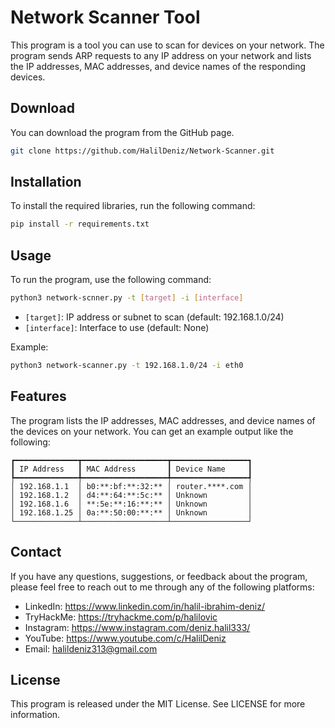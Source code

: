 # Network Scanner Tool

This program is a tool you can use to scan for devices on your network. The program sends ARP requests to any IP address on your network and lists the IP addresses, MAC addresses, and device names of the responding devices.

## Download

You can download the program from the GitHub page.

```bash
git clone https://github.com/HalilDeniz/Network-Scanner.git
```

## Installation

To install the required libraries, run the following command:

```bash
pip install -r requirements.txt
```

## Usage

To run the program, use the following command:

```bash
python3 network-scnner.py -t [target] -i [interface]
```

- `[target]`: IP address or subnet to scan (default: 192.168.1.0/24)
- `[interface]`: Interface to use (default: None)

Example:

```bash
python3 network-scanner.py -t 192.168.1.0/24 -i eth0
```

## Features

The program lists the IP addresses, MAC addresses, and device names of the devices on your network. You can get an example output like the following:

```
┏━━━━━━━━━━━━━━┳━━━━━━━━━━━━━━━━━━━┳━━━━━━━━━━━━━━━━━┓
┃ IP Address   ┃ MAC Address       ┃ Device Name     ┃
┡━━━━━━━━━━━━━━╇━━━━━━━━━━━━━━━━━━━╇━━━━━━━━━━━━━━━━━┩
│ 192.168.1.1  │ b0:**:bf:**:32:** │ router.****.com │
│ 192.168.1.2  │ d4:**:64:**:5c:** │ Unknown         │
│ 192.168.1.6  │ **:5e:**:16:**:** │ Unknown         │
│ 192.168.1.25 │ 0a:**:50:00:**:** │ Unknown         │
└──────────────┴───────────────────┴─────────────────┘
```

## Contact
If you have any questions, suggestions, or feedback about the program, please feel free to reach out to me through any of the following platforms:



- LinkedIn: https://www.linkedin.com/in/halil-ibrahim-deniz/
- TryHackMe: https://tryhackme.com/p/halilovic
- Instagram: https://www.instagram.com/deniz.halil333/
- YouTube: https://www.youtube.com/c/HalilDeniz
- Email: halildeniz313@gmail.com

## License

This program is released under the MIT License. See LICENSE for more information.
